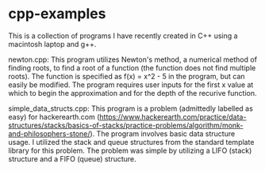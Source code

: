 # cpp-examples

This is a collection of programs I have recently created in C++ using a macintosh laptop and g++.

newton.cpp: This program utilizes Newton's method, a numerical method of finding roots, to find a root of a function (the function does not find multiple roots). The function is specified as f(x) = x^2 - 5 in the program, but can easily be modified. The program requires user inputs for the first x value at which to begin the approximation and for the depth of the recurive function. 

simple_data_structs.cpp: This program is a problem (admittedly labelled as easy) for hackerearth.com (https://www.hackerearth.com/practice/data-structures/stacks/basics-of-stacks/practice-problems/algorithm/monk-and-philosophers-stone/). The program involves basic data structure usage. I utilized the stack and queue structures from the standard template library for this problem. The problem was simple by utilizing a LIFO (stack) structure and a FIFO (queue) structure.
